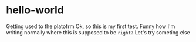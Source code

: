 # hello-world
Getting used to the platofrm
Ok, so this is my first test. Funny how I'm writing normally where this is supposed to be <code>right?</code>
Let's try someting else

